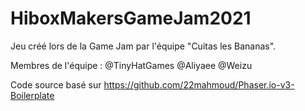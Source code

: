 # HiboxMakersGameJam2021
Jeu créé lors de la Game Jam par l'équipe "Cuitas les Bananas".

Membres de l'équipe :
@TinyHatGames
@Aliyaee
@Weizu

Code source basé sur https://github.com/22mahmoud/Phaser.io-v3-Boilerplate